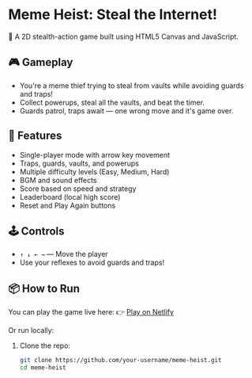 # Meme Heist: Steal the Internet!

🚨 A 2D stealth-action game built using HTML5 Canvas and JavaScript.

## 🎮 Gameplay

- You're a meme thief trying to steal from vaults while avoiding guards and traps!
- Collect powerups, steal all the vaults, and beat the timer.
- Guards patrol, traps await — one wrong move and it's game over.

## 🔧 Features

- Single-player mode with arrow key movement
- Traps, guards, vaults, and powerups
- Multiple difficulty levels (Easy, Medium, Hard)
- BGM and sound effects
- Score based on speed and strategy
- Leaderboard (local high score)
- Reset and Play Again buttons

## 🕹 Controls

- `↑ ↓ ← →` — Move the player
- Use your reflexes to avoid guards and traps!

## 📦 How to Run

You can play the game live here:
👉 [Play on Netlify](https://682ed34103ba12e8195f40a3--meme-h.netlify.app/)

Or run locally:

1. Clone the repo:
   ```bash
   git clone https://github.com/your-username/meme-heist.git
   cd meme-heist
